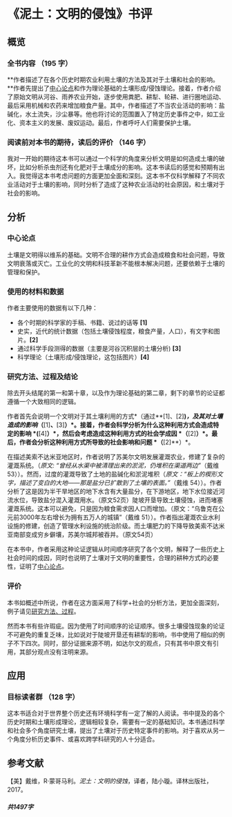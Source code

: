 # 《泥土：文明的侵蚀》书评

## 概览

### 全书内容 （195 字）

**作者描述了在各个历史时期农业利用土壤的方法及其对于土壤和社会的影响。**作者先提出了[中心论点](#中心论点)和作为理论基础的土壤形成/侵蚀理论。接着，作者介绍了原始文明从河谷、雨养农业开始，逐步使用粪肥、耕犁、轮耕、进行圈地运动、最后采用机械和农药来增加粮食产量。其中，作者描述了不当农业活动的影响：盐碱化，水土流失，沙尘暴等。他也将讨论的范围置入了特定历史事件之中，如工业化、资本主义的发展、废奴运动。最后，作者呼吁人们需要保护土壤。

### 阅读前对本书的期待，读后的评价 （146 字）

我对一开始的期待这本书可以通过一个科学的角度来分析文明是如何造成土壤的破坏，比如分析杀虫剂还有化肥对于土壤成分的影响。这本书读后的感觉和预期有出入。我觉得这本书考虑问题的方面更加全面和深刻。这本书不仅科学解释了不同农业活动对于土壤的影响，同时分析了造成了这种农业活动的社会原因，和土壤对于社会的影响。

## 分析

### 中心论点

土壤是文明得以维系的基础。文明不合理的耕作方式会造成粮食和社会问题，导致文明衰落或灭亡。工业化的文明和科技革新不能根本解决问题，还要依赖于土壤的管理和保护。

### 使用的材料和数据

作者主要使用的数据有以下几种：

* 各个时期的科学家的手稿、书籍、说过的话等 **[1]**
* 史实，近代的统计数据（包括土壤侵蚀程度，粮食产量，人口），有文字和图片。**[2]**
* 通过科学手段测得的数据（主要是河谷沉积层的土壤分析) **[3]**
* 科学理论（土壤形成/侵蚀理论，这包括图片）**[4]**

### 研究方法、过程及结论

除去开头结尾的第一和第十章，以及作为理论基础的第二章，剩下的章节的论证都遵循一个大致相同的逻辑。

作者首先会说明一个文明对于其土壤利用的方式*（通过**[1]、[2]**)*，及其对土壤造成的影响*（**[1]**、**[3]**）*。接着，作者会科学分析为什么这种利用方式会造成特定的影响 *(**[4]**）*，然后会考虑造成这种利用方式的社会学成因 *（**[2]**）*。最后，作者会分析这种利用方式所导致的社会影响和问题 *（**[2]**）*。

在描述美索不达米亚地区时，作者说明了苏美尔文明发展灌溉农业，修建了复杂的灌溉系统。（*原文: “曾经从水渠中被清理出来的淤泥，仍堆积在渠道两边”*（戴维 53））。然而，过度的灌溉导致了土地的盐碱化和淤泥堆积（*原文：“板上的楔形文字，描述了变白的大地——那是盐分已扩散到了土壤的表面。”*（戴维 54））。作者分析了这是因为半干旱地区的地下水含有大量盐分，在下游地区，地下水位接近河流水位，导致盐分混入灌溉用水。（原文52页）陡坡开垦导致土壤侵蚀，进而堵塞灌溉系统。这本可以避免，只是因为粮食需求因人口而增加。（原文：“乌鲁克在公元前3000年左右增长为拥有五万人的城镇”（戴维 51））。作者指出灌溉农业水利设施的修建，创造了管理水利设施的统治阶级。而土壤肥力的下降导致美索不达米亚南部变成穷乡僻壤，苏美尔城邦被吞并。（原文54页）

在本书中，作者采用这种论证逻辑从时间顺序研究了各个文明，解释了一些历史上社会时间的成因，同时也说明了土壤对于文明的重要性，合理的耕种方式的必要性，证明了[中心论点](#中心论点)。

### 评价

本书如概述中所说，作者在这方面采用了科学+社会的分析方法，更加全面深刻，例子请见[研究方法、过程](#研究方法、过程及结论)。

然而本书有些许瑕疵。因为使用了时间顺序的论证顺序。很多土壤侵蚀现象的论证不可避免的重复乏味，比如说对于陡坡开垦还有耕犁的影响，书中使用了相似的例子不下四次。同时，部分证据来源不明，如达尔文的观点，只有其书中原文有引用，其部分观点没有注明来源。

## 应用

### 目标读者群 （128 字）

这本书适合对于世界整个历史还有环境科学有一定了解的人阅读。书中提及的各个历史时期和土壤形成理论，逻辑相较复杂，需要有一定的基础知识。本书通过科学和社会多个角度研究土壤，提出了土壤对于历史特定事件的影响。对于喜欢从另一个角度分析历史事件、或喜欢跨学科研究的人十分适合。

## 参考文献

【美】戴维，R·蒙哥马利。*泥土：文明的侵蚀*，译者，陆小璇。译林出版社，2017。 

###### **共1497字**



